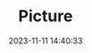 ---
weight: 1
images:
- /images/edited/185.jpeg
title: Picture
date: 2023-11-11 14:40:33
tags: [luminarneo,work,ILCE-7M3,25.1,person,diningtable,laptop]
---